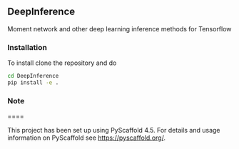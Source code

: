 ## DeepInference
Moment network and other deep learning inference methods for Tensorflow

### Installation
To install clone the repository and do 

``` sh
cd DeepInference
pip install -e .
```

### Note
====

This project has been set up using PyScaffold 4.5. For details and usage
information on PyScaffold see https://pyscaffold.org/.
